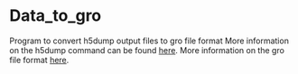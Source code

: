 # Data_to_gro
Program to convert h5dump output files to gro file format
More information on the h5dump command can be found [here](https://support.hdfgroup.org/HDF5/doc/RM/Tools/h5dump.htm).
More information on the gro file format [here](https://manual.gromacs.org/archive/5.0.3/online/gro.html).
